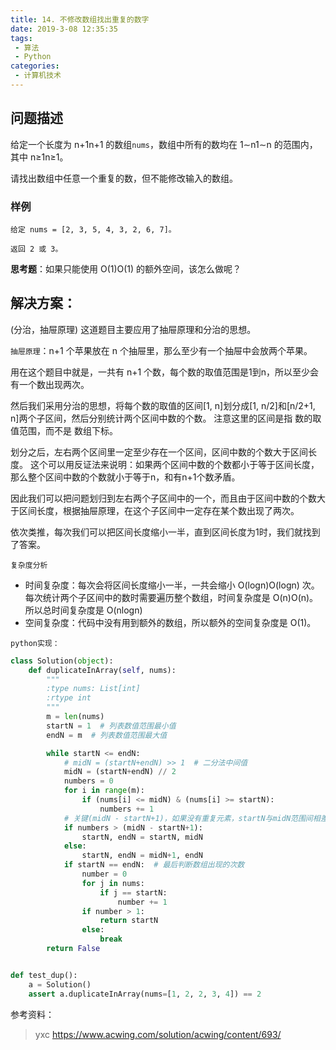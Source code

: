 ```yaml
---
title: 14. 不修改数组找出重复的数字
date: 2019-3-08 12:35:35
tags:
 - 算法
 - Python
categories:
 - 计算机技术
---
```


## 问题描述

给定一个长度为 n+1n+1 的数组`nums`，数组中所有的数均在 1∼n1∼n 的范围内，其中 n≥1n≥1。

请找出数组中任意一个重复的数，但不能修改输入的数组。
<!-- more -->
### 样例

```text
给定 nums = [2, 3, 5, 4, 3, 2, 6, 7]。

返回 2 或 3。
```

**思考题**：如果只能使用 O(1)O(1) 的额外空间，该怎么做呢？

## 解决方案：

(分治，抽屉原理) 
这道题目主要应用了抽屉原理和分治的思想。

`抽屉原理`：n+1 个苹果放在 n 个抽屉里，那么至少有一个抽屉中会放两个苹果。

用在这个题目中就是，一共有 n+1 个数，每个数的取值范围是1到n，所以至少会有一个数出现两次。

然后我们采用分治的思想，将每个数的取值的区间[1, n]划分成[1, n/2]和[n/2+1, n]两个子区间，然后分别统计两个区间中数的个数。
注意这里的区间是指 数的取值范围，而不是 数组下标。

划分之后，左右两个区间里一定至少存在一个区间，区间中数的个数大于区间长度。
这个可以用反证法来说明：如果两个区间中数的个数都小于等于区间长度，那么整个区间中数的个数就小于等于n，和有n+1个数矛盾。

因此我们可以把问题划归到左右两个子区间中的一个，而且由于区间中数的个数大于区间长度，根据抽屉原理，在这个子区间中一定存在某个数出现了两次。

依次类推，每次我们可以把区间长度缩小一半，直到区间长度为1时，我们就找到了答案。

`复杂度分析`

- 时间复杂度：每次会将区间长度缩小一半，一共会缩小 O(logn)O(logn) 次。每次统计两个子区间中的数时需要遍历整个数组，时间复杂度是 O(n)O(n)。所以总时间复杂度是 O(nlogn)
- 空间复杂度：代码中没有用到额外的数组，所以额外的空间复杂度是 O(1)。

`python实现：`

``````python
class Solution(object):
    def duplicateInArray(self, nums):
        """
        :type nums: List[int]
        :rtype int
        """
        m = len(nums)
        startN = 1  # 列表数值范围最小值
        endN = m  # 列表数值范围最大值

        while startN <= endN:
            # midN = (startN+endN) >> 1  # 二分法中间值
            midN = (startN+endN) // 2
            numbers = 0
            for i in range(m):
                if (nums[i] <= midN) & (nums[i] >= startN):
                    numbers += 1
            # 关键(midN - startN+1)，如果没有重复元素，startN与midN范围间相差的数字个数
            if numbers > (midN - startN+1):
                startN, endN = startN, midN
            else:
                startN, endN = midN+1, endN
            if startN == endN:  # 最后判断数组出现的次数
                number = 0
                for j in nums:
                    if j == startN:
                        number += 1
                if number > 1:
                    return startN
                else:
                    break
        return False


def test_dup():
    a = Solution()
    assert a.duplicateInArray(nums=[1, 2, 2, 3, 4]) == 2
``````

参考资料：

> yxc https://www.acwing.com/solution/acwing/content/693/